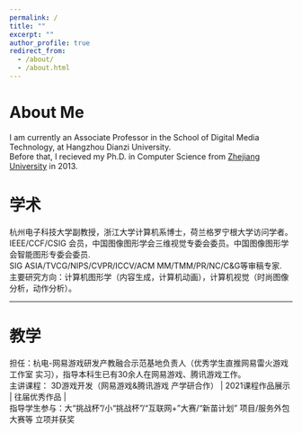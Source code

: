```yaml
---
permalink: /
title: ""
excerpt: ""
author_profile: true
redirect_from: 
  - /about/
  - /about.html
---
```


<span class='anchor' id='about-me'></span>

# About Me 
I am currently an Associate Professor in the School of Digital Media Technology, at Hangzhou Dianzi University. <br/>
Before that, I recieved my Ph.D. in Computer Science from [Zhejiang University](https://www.zju.edu.cn) in 2013.

# 学术
杭州电子科技大学副教授，浙江大学计算机系博士，荷兰格罗宁根大学访问学者。<br />
IEEE/CCF/CSIG 会员，中国图像图形学会三维视觉专委会委员。中国图像图形学会智能图形专委会委员.<br />
SIG ASIA/TVCG/NIPS/CVPR/ICCV/ACM MM/TMM/PR/NC/C&G等审稿专家.<br />
主要研究方向：计算机图形学（内容生成，计算机动画），计算机视觉（时尚图像分析，动作分析）。<br />

-------------

# 教学 
担任：杭电-网易游戏研发产教融合示范基地负责人（优秀学生直推网易雷火游戏工作室 实习），指导本科生已有30余人在网易游戏、腾讯游戏工作。<br/>
主讲课程： 3D游戏开发（网易游戏&腾讯游戏 产学研合作） |  2021课程作品展示  |  往届优秀作品   |<br />
指导学生参与：大“挑战杯”/小“挑战杯”/“互联网+”大赛/“新苗计划” 项目/服务外包大赛等   立项并获奖



